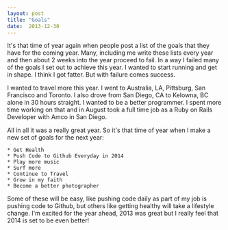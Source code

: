 ```yaml
---
layout: post
title: "Goals"
date:  2013-12-30
---
```


It's that time of year again when people post a list of the goals that they have for the coming year. Many, including me write these lists every year and then about 2 weeks into the year proceed to fail. In a way I failed many of the goals I set out to achieve this year. I wanted to start running and get in shape. I think I got fatter. But with failure comes success. 

I wanted to travel more this year. I went to Australia, LA, Pittsburg, San Francisco and Toronto. I also drove from San Diego, CA to Kelowna, BC alone in 30 hours straight. I wanted to be a better programmer. I spent more time working on that and in August took a full time job as a Ruby on Rails Developer with Amco in San Diego. 

All in all it was a really great year. So it's that time of year when I make a new set of goals for the next year:

	* Get Health
	* Push Code to Github Everyday in 2014
	* Play more music
	* Surf more
	* Continue to Travel
	* Grow in my faith
	* Become a better photographer

Some of these will be easy, like pushing code daily as part of my job is pushing code to Github, but others like getting healthy will take a lifestyle change. I'm excited for the year ahead, 2013 was great but I really feel that 2014 is set to be even better!